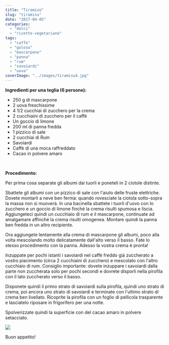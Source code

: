 ```yaml
---
title: "Tiramisù"
slug: "tiramisu"
date: "2017-04-05"
categories: 
  - "dolci"
  - "ricette-vegetariane"
tags: 
  - "caffe"
  - "goloso"
  - "mascarpone"
  - "panna"
  - "rum"
  - "savoiardi"
  - "uova"
coverImage: "../images/tiramisu4.jpg"
---
```


**Ingredienti per una teglia (6 persone):**

- 250 g di mascarpone
- 2 uova freschissime
- 4 1/2 cucchiai di zucchero per la crema
- 2 cucchiaini di zucchero per il caffè
- Un goccio di limone
- 200 ml di panna fredda
- 1 pizzico di sale
- 2 cucchiai di Rum
- Savoiardi
- Caffè di una moca raffreddato
- Cacao in polvere amaro

 

**Procedimento:**

Per prima cosa separate gli albumi dai tuorli e poneteli in 2 ciotole distinte.

Sbattete gli albumi con un pizzico di sale con l'aiuto delle fruste elettriche. Dovete montarli a neve ben ferma: quando rovesciate la ciotola sotto-sopra la massa non si muoverà. In una bacinella sbattete i tuorli d'uovo con lo zucchero e un goccio di limone finché la crema risulti spumosa e liscia. Aggiungeteci quindi un cucchiaio di rum e il mascarpone, continuate ad amalgamare affinché la crema risulti omogenea. Montare quindi la panna ben fredda in un altro recipiente.

Ora aggiungete lentamente alla crema di mascarpone gli albumi, poco alla volta mescolando molto delicatamente dall'alto verso il basso. Fate lo stesso procedimento con la panna. Adesso la vostra crema è pronta!

Inzuppate per pochi istanti i savoiardi nel caffè freddo già zuccherato a vostro piacimento (circa 2 cucchiaini di zucchero) e mescolato con l'altro cucchiaio di rum. Consiglio importante: dovete inzuppare i savoiardi dalla parte non zuccherata solo per pochi secondi e dovrete disporli nella pirofila con il lato zuccherato verso il basso.

Disponete quindi il primo strato di savoiardi sulla pirofila, quindi uno strato di crema, poi ancora uno strato di savoiardi e terminate con l'ultimo strato di crema ben livellato. Ricoprite la pirofila con un foglio di pellicola trasparente e lasciatelo riposare in frigorifero per una notte.

Spolverizzate quindi la superficie con del cacao amaro in polvere setacciato.

![](https://cucinadalnord.it/wp-content/uploads/2017/04/tiramisu.jpg)

Buon appetito!

